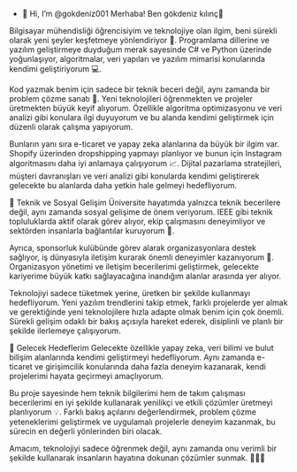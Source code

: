 - 👋 Hi, I’m @gokdeniz001
Merhaba! Ben gökdeniz kılınç👋

Bilgisayar mühendisliği öğrencisiyim ve teknolojiye olan ilgim, beni sürekli olarak yeni şeyler keşfetmeye yönlendiriyor 🚀. Programlama dillerine ve yazılım geliştirmeye duyduğum merak sayesinde C# ve Python üzerinde yoğunlaşıyor, algoritmalar, veri yapıları ve yazılım mimarisi konularında kendimi geliştiriyorum 💻.

Kod yazmak benim için sadece bir teknik beceri değil, aynı zamanda bir problem çözme sanatı 🎨. Yeni teknolojileri öğrenmekten ve projeler üretmekten büyük keyif alıyorum. Özellikle algoritma optimizasyonu ve veri analizi gibi konulara ilgi duyuyorum ve bu alanda kendimi geliştirmek için düzenli olarak çalışma yapıyorum.

Bunların yanı sıra e-ticaret ve yapay zeka alanlarına da büyük bir ilgim var. Shopify üzerinden dropshipping yapmayı planlıyor ve bunun için Instagram algoritmasını daha iyi anlamaya çalışıyorum 📈. Dijital pazarlama stratejileri, müşteri davranışları ve veri analizi gibi konularda kendimi geliştirerek gelecekte bu alanlarda daha yetkin hale gelmeyi hedefliyorum.

🚀 Teknik ve Sosyal Gelişim
Üniversite hayatımda yalnızca teknik becerilere değil, aynı zamanda sosyal gelişime de önem veriyorum. IEEE gibi teknik topluluklarda aktif olarak görev alıyor, ekip çalışmasını deneyimliyor ve sektörden insanlarla bağlantılar kuruyorum 🤝.

Ayrıca, sponsorluk kulübünde görev alarak organizasyonlara destek sağlıyor, iş dünyasıyla iletişim kurarak önemli deneyimler kazanıyorum 📩. Organizasyon yönetimi ve iletişim becerilerimi geliştirmek, gelecekte kariyerime büyük katkı sağlayacağına inandığım alanlar arasında yer alıyor.

Teknolojiyi sadece tüketmek yerine, üretken bir şekilde kullanmayı hedefliyorum. Yeni yazılım trendlerini takip etmek, farklı projelerde yer almak ve gerektiğinde yeni teknolojilere hızla adapte olmak benim için çok önemli. Sürekli gelişim odaklı bir bakış açısıyla hareket ederek, disiplinli ve planlı bir şekilde ilerlemeye çalışıyorum.

🎯 Gelecek Hedeflerim
Gelecekte özellikle yapay zeka, veri bilimi ve bulut bilişim alanlarında kendimi geliştirmeyi hedefliyorum. Aynı zamanda e-ticaret ve girişimcilik konularında daha fazla deneyim kazanarak, kendi projelerimi hayata geçirmeyi amaçlıyorum.

Bu proje sayesinde hem teknik bilgilerimi hem de takım çalışması becerilerimi en iyi şekilde kullanarak yenilikçi ve etkili çözümler üretmeyi planlıyorum 💡. Farklı bakış açılarını değerlendirmek, problem çözme yeteneklerimi geliştirmek ve uygulamalı projelerle deneyim kazanmak, bu sürecin en değerli yönlerinden biri olacak.

Amacım, teknolojiyi sadece öğrenmek değil, aynı zamanda onu verimli bir şekilde kullanarak insanların hayatına dokunan çözümler sunmak. 🎯💪🚀

